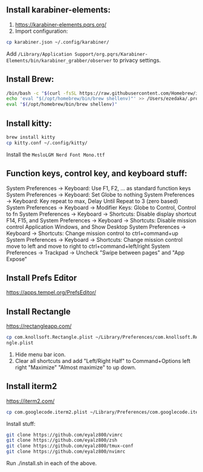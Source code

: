 ## Install karabiner-elements:
1. https://karabiner-elements.pqrs.org/
2. Import configuration:
```sh
cp karabiner.json ~/.config/karabiner/
```
Add `/Library/Application Support/org.pqrs/Karabiner-Elements/bin/karabiner_grabber/observer` to privacy settings.

## Install Brew:
```sh
/bin/bash -c "$(curl -fsSL https://raw.githubusercontent.com/Homebrew/install/HEAD/install.sh)"
echo 'eval "$(/opt/homebrew/bin/brew shellenv)"' >> /Users/ezedaka/.profile
eval "$(/opt/homebrew/bin/brew shellenv)"
```

## Install kitty:
```sh
brew install kitty
cp kitty.conf ~/.config/kitty/
```
Install the `MesloLGM Nerd Font Mono.ttf`

## Function keys, control key, and keyboard stuff:
System Preferences -> Keyboard: Use F1, F2, ... as standard function keys
System Preferences -> Keyboard: Set Globe to nothing
System Preferences -> Keyboard: Key repeat to max, Delay Until Repeat to 3 (zero based)
System Preferences -> Keyboard -> Modifier Keys: Globe to Control, Control to fn
System Preferences -> Keyboard -> Shortcuts: Disable display shortcut F14, F15, and
System Preferences -> Keyboard -> Shortcuts: Disable mission control Application Windows, and Show Desktop
System Preferences -> Keyboard -> Shortcuts: Change mission control to ctrl+command+up
System Preferences -> Keyboard -> Shortcuts: Change mission control move to left and move to right to ctrl+command+left/right
System Preferences -> Trackpad -> Uncheck "Swipe between pages" and "App Expose"

## Install Prefs Editor
https://apps.tempel.org/PrefsEditor/

## Install Rectangle
https://rectangleapp.com/
```sh
cp com.knollsoft.Rectangle.plist ~/Library/Preferences/com.knollsoft.Recta
ngle.plist
```
1. Hide menu bar icon.
2. Clear all shortcuts and add "Left/Right Half" to Command+Options left right "Maximize" "Almost maximize" to up down.

## Install iterm2
https://iterm2.com/
```sh
cp com.googlecode.iterm2.plist ~/Library/Preferences/com.googlecode.iterm2.plist
```

Install stuff:
```sh
git clone https://github.com/eyalz800/vimrc
git clone https://github.com/eyalz800/zsh
git clone https://github.com/eyalz800/tmux-conf
git clone https://github.com/eyalz800/nvimrc
```

Run ./install.sh in each of the above.
